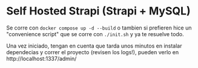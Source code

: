 # Self Hosted Strapi (Strapi + MySQL) #

Se corre con `docker compose up -d --build` o tambien si prefieren hice un "convenience script" que se corre con `./init.sh` y ya te resuelve todo.

Una vez iniciado, tengan en cuenta que tarda unos minutos en instalar dependecias y correr el proyecto (revisen los logs!), pueden verlo en http://localhost:1337/admin/
